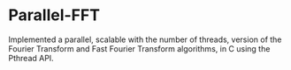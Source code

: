 # Parallel-FFT
Implemented a parallel, scalable with the number of threads, version of the Fourier Transform and Fast Fourier Transform algorithms, in C using the Pthread API.
